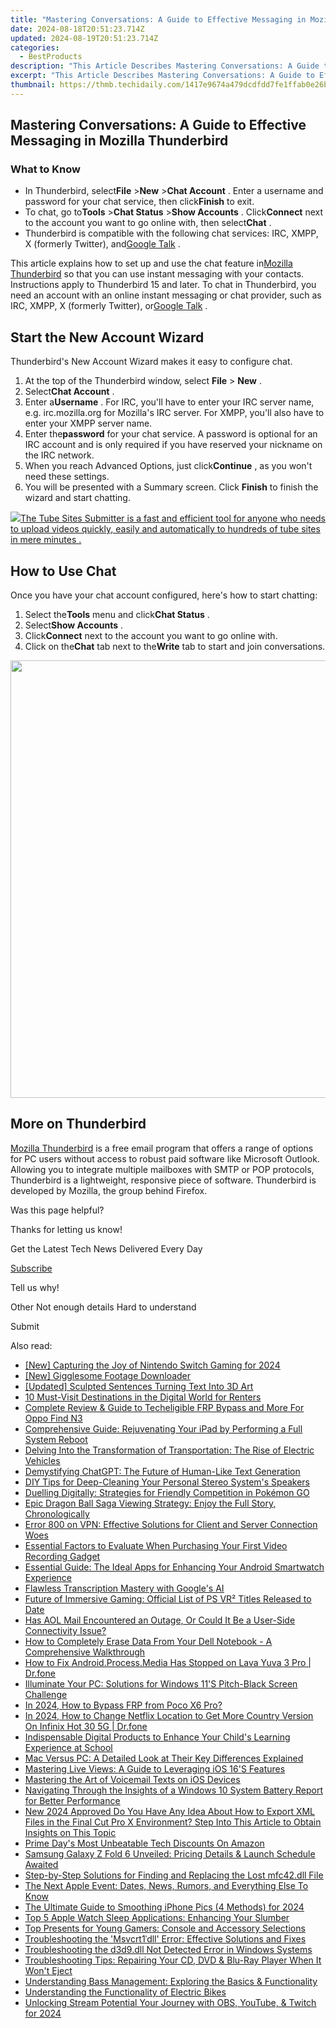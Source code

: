 ```yaml
---
title: "Mastering Conversations: A Guide to Effective Messaging in Mozilla Thunderbird"
date: 2024-08-18T20:51:23.714Z
updated: 2024-08-19T20:51:23.714Z
categories:
  - BestProducts
description: "This Article Describes Mastering Conversations: A Guide to Effective Messaging in Mozilla Thunderbird"
excerpt: "This Article Describes Mastering Conversations: A Guide to Effective Messaging in Mozilla Thunderbird"
thumbnail: https://thmb.techidaily.com/1417e9674a479dcdfdd7fe1ffab0e26b723730f6b6eee67595d026f30ea77ba0.jpg
---
```


## Mastering Conversations: A Guide to Effective Messaging in Mozilla Thunderbird
### What to Know

* In Thunderbird, select**File** \>**New** \>**Chat Account** . Enter a username and password for your chat service, then click**Finish** to exit.
* To chat, go to**Tools** \>**Chat Status** \>**Show Accounts** . Click**Connect** next to the account you want to go online with, then select**Chat** .
* Thunderbird is compatible with the following chat services: IRC, XMPP, X (formerly Twitter), and[Google Talk](https://www.lifewire.com/how-to-chat-with-somebody-or-a-group-in-gmail-1171987) .

 This article explains how to set up and use the chat feature in[Mozilla Thunderbird](https://www.lifewire.com/mozilla-thunderbird-review-1173071) so that you can use instant messaging with your contacts. Instructions apply to Thunderbird 15 and later. To chat in Thunderbird, you need an account with an online instant messaging or chat provider, such as IRC, XMPP, X (formerly Twitter), or[Google Talk](https://www.lifewire.com/how-to-chat-with-somebody-or-a-group-in-gmail-1171987) .

## Start the New Account Wizard

 Thunderbird's New Account Wizard makes it easy to configure chat.

1. At the top of the Thunderbird window, select **File** \> ​**New** .
2. Select**Chat Account** .
3. Enter a**Username** . For IRC, you'll have to enter your IRC server name, e.g. irc.mozilla.org for Mozilla's IRC server. For XMPP, you'll also have to enter your XMPP server name.
4. Enter the**password** for your chat service. A password is optional for an IRC account and is only required if you have reserved your nickname on the IRC network.
5. When you reach Advanced Options, just click**Continue** , as you won't need these settings.
6. You will be presented with a Summary screen. Click **Finish** to finish the wizard and start chatting.

<!-- affiliate ads begin -->
<a href="https://secure.2checkout.com/order/checkout.php?PRODS=4531356&QTY=1&AFFILIATE=108875&CART=1"><img src="https://secure.avangate.com/images/merchant/8fdd149fcaa7058caccc9c4ad5b0d89a/products/tss-box.JPG" border="0">The Tube Sites Submitter is a fast and efficient tool for anyone who needs to upload videos quickly, easily and automatically to hundreds of tube sites in mere minutes . </a>
<!-- affiliate ads end -->
## How to Use Chat

 Once you have your chat account configured, here's how to start chatting:

1. Select the**Tools** menu and click**Chat Status** .
2. Select**Show Accounts** .
3. Click**Connect** next to the account you want to go online with.
4. Click on the**Chat** tab next to the**Write** tab to start and join conversations.

<!-- affiliate ads begin -->
<a href="https://unicoeye.pxf.io/c/5597632/2084396/18498" target="_top" id="2084396"><img src="//a.impactradius-go.com/display-ad/18498-2084396" border="0" alt="" width="1920" height="700"/></a><img height="0" width="0" src="https://imp.pxf.io/i/5597632/2084396/18498" style="position:absolute;visibility:hidden;" border="0" />
<!-- affiliate ads end -->
## More on Thunderbird

[Mozilla Thunderbird](https://www.lifewire.com/mozilla-thunderbird-review-1173071) is a free email program that offers a range of options for PC users without access to robust paid software like Microsoft Outlook. Allowing you to integrate multiple mailboxes with SMTP or POP protocols, Thunderbird is a lightweight, responsive piece of software. Thunderbird is developed by Mozilla, the group behind Firefox.

Was this page helpful?

Thanks for letting us know!

 Get the Latest Tech News Delivered Every Day

[Subscribe](https://www.lifewire.com/#)

Tell us why!

 Other  Not enough details  Hard to understand

 Submit

<ins class="adsbygoogle"
     style="display:block"
     data-ad-format="autorelaxed"
     data-ad-client="ca-pub-7571918770474297"
     data-ad-slot="1223367746"></ins>



<ins class="adsbygoogle"
     style="display:block"
     data-ad-client="ca-pub-7571918770474297"
     data-ad-slot="8358498916"
     data-ad-format="auto"
     data-full-width-responsive="true"></ins>

<span class="atpl-alsoreadstyle">Also read:</span>
<div><ul>
<li><a href="https://screen-activity-recording.techidaily.com/new-capturing-the-joy-of-nintendo-switch-gaming-for-2024/"><u>[New] Capturing the Joy of Nintendo Switch Gaming for 2024</u></a></li>
<li><a href="https://some-techniques.techidaily.com/new-gigglesome-footage-downloader/"><u>[New] Gigglesome Footage Downloader</u></a></li>
<li><a href="https://some-tips.techidaily.com/updated-sculpted-sentences-turning-text-into-3d-art/"><u>[Updated] Sculpted Sentences  Turning Text Into 3D Art</u></a></li>
<li><a href="https://technical-tips.techidaily.com/10-must-visit-destinations-in-the-digital-world-for-renters/"><u>10 Must-Visit Destinations in the Digital World for Renters</u></a></li>
<li><a href="https://android-unlock.techidaily.com/complete-review-and-guide-to-techeligible-frp-bypass-and-more-for-oppo-find-n3-by-drfone-android/"><u>Complete Review & Guide to Techeligible FRP Bypass and More For Oppo Find N3</u></a></li>
<li><a href="https://technical-tips.techidaily.com/comprehensive-guide-rejuvenating-your-ipad-by-performing-a-full-system-reboot/"><u>Comprehensive Guide: Rejuvenating Your iPad by Performing a Full System Reboot</u></a></li>
<li><a href="https://technical-tips.techidaily.com/delving-into-the-transformation-of-transportation-the-rise-of-electric-vehicles/"><u>Delving Into the Transformation of Transportation: The Rise of Electric Vehicles</u></a></li>
<li><a href="https://technical-tips.techidaily.com/demystifying-chatgpt-the-future-of-human-like-text-generation/"><u>Demystifying ChatGPT: The Future of Human-Like Text Generation</u></a></li>
<li><a href="https://technical-tips.techidaily.com/diy-tips-for-deep-cleaning-your-personal-stereo-systems-speakers/"><u>DIY Tips for Deep-Cleaning Your Personal Stereo System's Speakers</u></a></li>
<li><a href="https://technical-tips.techidaily.com/duelling-digitally-strategies-for-friendly-competition-in-pokemon-go/"><u>Duelling Digitally: Strategies for Friendly Competition in Pokémon GO</u></a></li>
<li><a href="https://technical-tips.techidaily.com/epic-dragon-ball-saga-viewing-strategy-enjoy-the-full-story-chronologically/"><u>Epic Dragon Ball Saga Viewing Strategy: Enjoy the Full Story, Chronologically</u></a></li>
<li><a href="https://technical-tips.techidaily.com/error-800-on-vpn-effective-solutions-for-client-and-server-connection-woes/"><u>Error 800 on VPN: Effective Solutions for Client and Server Connection Woes</u></a></li>
<li><a href="https://technical-tips.techidaily.com/essential-factors-to-evaluate-when-purchasing-your-first-video-recording-gadget/"><u>Essential Factors to Evaluate When Purchasing Your First Video Recording Gadget</u></a></li>
<li><a href="https://technical-tips.techidaily.com/essential-guide-the-ideal-apps-for-enhancing-your-android-smartwatch-experience/"><u>Essential Guide: The Ideal Apps for Enhancing Your Android Smartwatch Experience</u></a></li>
<li><a href="https://screen-sharing-recording.techidaily.com/flawless-transcription-mastery-with-googles-ai/"><u>Flawless Transcription  Mastery with Google's AI</u></a></li>
<li><a href="https://technical-tips.techidaily.com/future-of-immersive-gaming-official-list-of-ps-vr-titles-released-to-date/"><u>Future of Immersive Gaming: Official List of PS VR² Titles Released to Date</u></a></li>
<li><a href="https://technical-tips.techidaily.com/has-aol-mail-encountered-an-outage-or-could-it-be-a-user-side-connectivity-issue/"><u>Has AOL Mail Encountered an Outage, Or Could It Be a User-Side Connectivity Issue?</u></a></li>
<li><a href="https://technical-tips.techidaily.com/how-to-completely-erase-data-from-your-dell-notebook-a-comprehensive-walkthrough/"><u>How to Completely Erase Data From Your Dell Notebook - A Comprehensive Walkthrough</u></a></li>
<li><a href="https://change-location.techidaily.com/how-to-fix-androidprocessmedia-has-stopped-on-lava-yuva-3-pro-drfone-by-drfone-fix-android-problems-fix-android-problems/"><u>How to Fix Android.Process.Media Has Stopped on Lava Yuva 3 Pro | Dr.fone</u></a></li>
<li><a href="https://technical-tips.techidaily.com/illuminate-your-pc-solutions-for-windows-11s-pitch-black-screen-challenge/"><u>Illuminate Your PC: Solutions for Windows 11'S Pitch-Black Screen Challenge</u></a></li>
<li><a href="https://android-frp.techidaily.com/in-2024-how-to-bypass-frp-from-poco-x6-pro-by-drfone-android/"><u>In 2024, How to Bypass FRP from Poco X6 Pro?</u></a></li>
<li><a href="https://review-topics.techidaily.com/in-2024-how-to-change-netflix-location-to-get-more-country-version-on-infinix-hot-30-5g-drfone-by-drfone-virtual-android/"><u>In 2024, How to Change Netflix Location to Get More Country Version On Infinix Hot 30 5G | Dr.fone</u></a></li>
<li><a href="https://technical-tips.techidaily.com/indispensable-digital-products-to-enhance-your-childs-learning-experience-at-school/"><u>Indispensable Digital Products to Enhance Your Child's Learning Experience at School</u></a></li>
<li><a href="https://technical-tips.techidaily.com/mac-versus-pc-a-detailed-look-at-their-key-differences-explained/"><u>Mac Versus PC: A Detailed Look at Their Key Differences Explained</u></a></li>
<li><a href="https://technical-tips.techidaily.com/mastering-live-views-a-guide-to-leveraging-ios-16s-features/"><u>Mastering Live Views: A Guide to Leveraging iOS 16'S Features</u></a></li>
<li><a href="https://technical-tips.techidaily.com/mastering-the-art-of-voicemail-texts-on-ios-devices/"><u>Mastering the Art of Voicemail Texts on iOS Devices</u></a></li>
<li><a href="https://technical-tips.techidaily.com/navigating-through-the-insights-of-a-windows-10-system-battery-report-for-better-performance/"><u>Navigating Through the Insights of a Windows 10 System Battery Report for Better Performance</u></a></li>
<li><a href="https://smart-video-editing.techidaily.com/new-2024-approved-do-you-have-any-idea-about-how-to-export-xml-files-in-the-final-cut-pro-x-environment-step-into-this-article-to-obtain-insights-on-this-to/"><u>New 2024 Approved Do You Have Any Idea About How to Export XML Files in the Final Cut Pro X Environment? Step Into This Article to Obtain Insights on This Topic</u></a></li>
<li><a href="https://technical-tips.techidaily.com/prime-days-most-unbeatable-tech-discounts-on-amazon/"><u>Prime Day's Most Unbeatable Tech Discounts On Amazon</u></a></li>
<li><a href="https://technical-tips.techidaily.com/samsung-galaxy-z-fold-6-unveiled-pricing-details-and-launch-schedule-awaited/"><u>Samsung Galaxy Z Fold 6 Unveiled: Pricing Details & Launch Schedule Awaited</u></a></li>
<li><a href="https://technical-tips.techidaily.com/step-by-step-solutions-for-finding-and-replacing-the-lost-mfc42dll-file/"><u>Step-by-Step Solutions for Finding and Replacing the Lost mfc42.dll File</u></a></li>
<li><a href="https://technical-tips.techidaily.com/the-next-apple-event-dates-news-rumors-and-everything-else-to-know/"><u>The Next Apple Event: Dates, News, Rumors, and Everything Else To Know</u></a></li>
<li><a href="https://some-tips.techidaily.com/the-ultimate-guide-to-smoothing-iphone-pics-4-methods-for-2024/"><u>The Ultimate Guide to Smoothing iPhone Pics (4 Methods) for 2024</u></a></li>
<li><a href="https://technical-tips.techidaily.com/top-5-apple-watch-sleep-applications-enhancing-your-slumber/"><u>Top 5 Apple Watch Sleep Applications: Enhancing Your Slumber</u></a></li>
<li><a href="https://technical-tips.techidaily.com/top-presents-for-young-gamers-console-and-accessory-selections/"><u>Top Presents for Young Gamers: Console and Accessory Selections</u></a></li>
<li><a href="https://technical-tips.techidaily.com/troubleshooting-the-msvcrt1dll-error-effective-solutions-and-fixes/"><u>Troubleshooting the 'Msvcrt1ˈdll' Error: Effective Solutions and Fixes</u></a></li>
<li><a href="https://technical-tips.techidaily.com/troubleshooting-the-d3d9dll-not-detected-error-in-windows-systems/"><u>Troubleshooting the d3d9.dll Not Detected Error in Windows Systems</u></a></li>
<li><a href="https://technical-tips.techidaily.com/troubleshooting-tips-repairing-your-cd-dvd-and-blu-ray-player-when-it-wont-eject/"><u>Troubleshooting Tips: Repairing Your CD, DVD & Blu-Ray Player When It Won't Eject</u></a></li>
<li><a href="https://technical-tips.techidaily.com/understanding-bass-management-exploring-the-basics-and-functionality/"><u>Understanding Bass Management: Exploring the Basics & Functionality</u></a></li>
<li><a href="https://technical-tips.techidaily.com/understanding-the-functionality-of-electric-bikes/"><u>Understanding the Functionality of Electric Bikes</u></a></li>
<li><a href="https://remote-screen-capture.techidaily.com/unlocking-stream-potential-your-journey-with-obs-youtube-and-twitch-for-2024/"><u>Unlocking Stream Potential  Your Journey with OBS, YouTube, & Twitch for 2024</u></a></li>
</ul></div>
